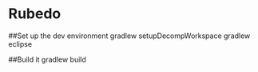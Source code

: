 # Rubedo

##Set up the dev environment
gradlew setupDecompWorkspace
gradlew eclipse

##Build it
gradlew build